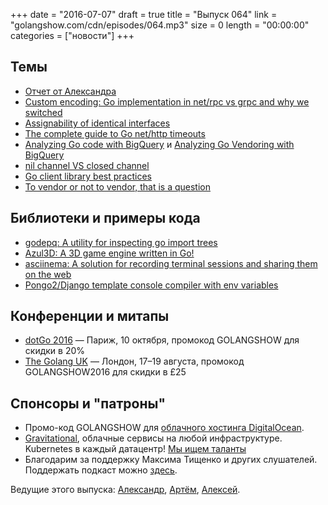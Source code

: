 +++
date = "2016-07-07"
draft = true
title = "Выпуск 064"
link = "golangshow.com/cdn/episodes/064.mp3"
size = 0
length = "00:00:00"
categories = ["новости"]
+++

## Темы

- [Отчет от Александра](https://github.com/LK4D4/report/blob/master/reports/golang-jul07.md)
- [Custom encoding: Go implementation in net/rpc vs grpc and why we switched]( https://open.dgraph.io/post/rpc-vs-grpc/)
- [Assignability of identical interfaces](https://github.com/golang/go/issues/8082)
- [The complete guide to Go net/http timeouts](https://blog.cloudflare.com/the-complete-guide-to-golang-net-http-timeouts/)
- [Analyzing Go code with BigQuery](https://medium.com/@francesc/analyzing-go-code-with-bigquery-485c70c3b451) и [Analyzing Go Vendoring with BigQuery](https://blog.filippo.io/analyzing-go-vendoring-with-bigquery)
- [nil channel VS closed channel](https://nanxiao.gitbooks.io/golang-101-hacks/content/posts/nil-channel-vs-closed-channel.html)
- [Go client library best practices](https://medium.com/@cep21/go-client-library-best-practices-83d877d604ca)
- [To vendor or not to vendor, that is a question](http://lziest.github.io/golang/programming/2016/07/03/first-post.html)

## Библиотеки и примеры кода

- [godepq: A utility for inspecting go import trees](https://github.com/google/godepq)
- [Azul3D: A 3D game engine written in Go!](http://azul3d.org)
- [asciinema: A solution for recording terminal sessions and sharing them on the web](https://asciinema.org)
- [Pongo2/Django template console compiler with env variables](https://github.com/miolini/pongoc)

## Конференции и митапы
- [dotGo 2016](http://www.dotgo.eu) — Париж, 10 октября, промокод GOLANGSHOW для скидки в 20%
- [The Golang UK](http://golanguk.com) — Лондон, 17–19 августа, промокод GOLANGSHOW2016 для скидки в £25

## Спонсоры и "патроны"
- Промо-код GOLANGSHOW для [облачного хостинга DigitalOcean](https://www.digitalocean.com/?utm_campaign=golangshow&utm_medium=podcast&refcode=63eedb038a3e).
- [Gravitational](http://gravitational.com), облачные сервисы на любой инфраструктуре. Kubernetes в каждый датацентр! [Мы ищем таланты](https://github.com/gravitational/careers)
- Благодарим за поддержку Максима Тищенко и других слушателей. Поддержать подкаст можно [здесь](https://www.patreon.com/golangshow).

Ведущие этого выпуска: [Александр](https://twitter.com/LK4D4math), [Артём](https://twitter.com/miolini), [Алексей](https://twitter.com/paaleksey).
